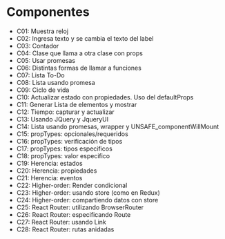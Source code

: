 # Componentes

- C01: Muestra reloj
- C02: Ingresa texto y se cambia el texto del label
- C03: Contador
- C04: Clase que llama a otra clase con props
- C05: Usar promesas
- C06: Distintas formas de llamar a funciones
- C07: Lista To-Do
- C08: Lista usando promesa
- C09: Ciclo de vida
- C10: Actualizar estado con propiedades. Uso del defaultProps
- C11: Generar Lista de elementos y mostrar
- C12: Tiempo: capturar y actualizar
- C13: Usando JQuery y JqueryUI
- C14: Lista usando promesas, wrapper y UNSAFE_componentWillMount
- C15: propTypes: opcionales/requeridos 
- C16: propTypes: verificación de tipos
- C17: propTypes: tipos especificos
- C18: propTypes: valor especifico 
- C19: Herencia: estados
- C20: Herencia: propiedades
- C21: Herencia: eventos
- C22: Higher-order: Render condicional
- C23: Higher-order: usando store (como en Redux)
- C24: Higher-order: compartiendo datos con store
- C25: React Router: utilizando BrowserRouter
- C26: React Router: especificando Route
- C27: React Router: usando Link
- C28: React Router: rutas anidadas
